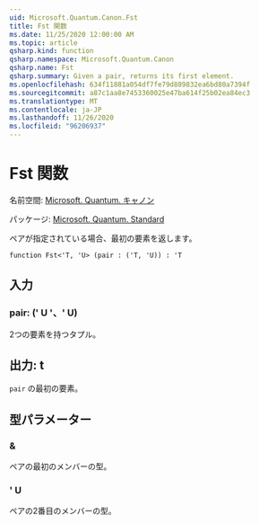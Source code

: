 ```yaml
---
uid: Microsoft.Quantum.Canon.Fst
title: Fst 関数
ms.date: 11/25/2020 12:00:00 AM
ms.topic: article
qsharp.kind: function
qsharp.namespace: Microsoft.Quantum.Canon
qsharp.name: Fst
qsharp.summary: Given a pair, returns its first element.
ms.openlocfilehash: 634f11881a054df7fe79d889832ea6bd80a7394f
ms.sourcegitcommit: a87c1aa8e7453360025e47ba614f25b02ea84ec3
ms.translationtype: MT
ms.contentlocale: ja-JP
ms.lasthandoff: 11/26/2020
ms.locfileid: "96206937"
---
```

# <a name="fst-function"></a>Fst 関数

名前空間: [Microsoft. Quantum. キャノン](xref:Microsoft.Quantum.Canon)

パッケージ: [Microsoft. Quantum. Standard](https://nuget.org/packages/Microsoft.Quantum.Standard)


ペアが指定されている場合、最初の要素を返します。

```qsharp
function Fst<'T, 'U> (pair : ('T, 'U)) : 'T
```


## <a name="input"></a>入力

### <a name="pair--tu"></a>pair: (' U '、' U)

2つの要素を持つタプル。



## <a name="output--t"></a>出力: t

`pair` の最初の要素。

## <a name="type-parameters"></a>型パラメーター

### <a name="t"></a>&

ペアの最初のメンバーの型。
### <a name="u"></a>' U

ペアの2番目のメンバーの型。
